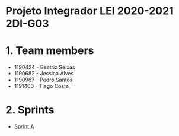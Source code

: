 Projeto Integrador LEI 2020-2021 2DI-G03
===========================================
# 1. Team members #
  * 1190424 - Beatriz Seixas
  * 1190682 - Jessica Alves
  * 1190967 - Pedro Santos
  * 1191460 - Tiago Costa

# 2. Sprints #
  * [Sprint A](doc/sprintA/)

